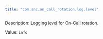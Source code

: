 ```yaml
---
title: "com.snc.on_call_rotation.log.level"
---
```


Description: Logging level for On-Call rotation.

Value: `info`